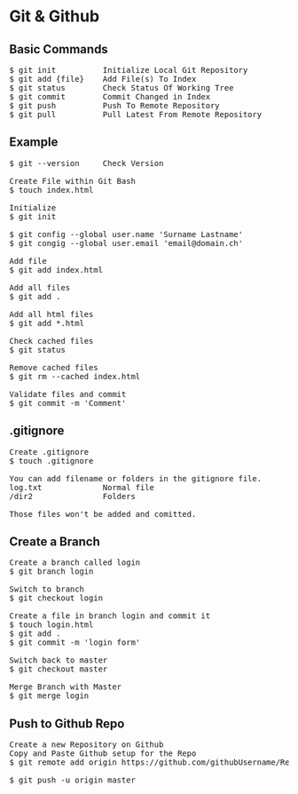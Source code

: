 # Git & Github

## Basic Commands

<pre>
$ git init          Initialize Local Git Repository
$ git add {file}    Add File(s) To Index
$ git status        Check Status Of Working Tree
$ git commit        Commit Changed in Index
$ git push          Push To Remote Repository
$ git pull          Pull Latest From Remote Repository
</pre>


## Example

<pre>
$ git --version     Check Version

Create File within Git Bash
$ touch index.html

Initialize
$ git init

$ git config --global user.name 'Surname Lastname'
$ git congig --global user.email 'email@domain.ch'

Add file
$ git add index.html

Add all files
$ git add .

Add all html files
$ git add *.html

Check cached files
$ git status

Remove cached files
$ git rm --cached index.html

Validate files and commit
$ git commit -m 'Comment'
</pre>

## .gitignore

<pre>
Create .gitignore
$ touch .gitignore

You can add filename or folders in the gitignore file.
log.txt             Normal file
/dir2               Folders

Those files won't be added and comitted.
</pre>

## Create a Branch

<pre>
Create a branch called login
$ git branch login

Switch to branch
$ git checkout login

Create a file in branch login and commit it
$ touch login.html
$ git add .
$ git commit -m 'login form'

Switch back to master
$ git checkout master

Merge Branch with Master
$ git merge login
</pre>

## Push to Github Repo

<pre>
Create a new Repository on Github
Copy and Paste Github setup for the Repo
$ git remote add origin https://github.com/githubUsername/Reponame.git

$ git push -u origin master
</pre>
